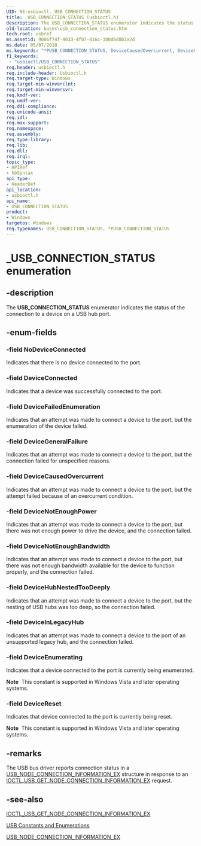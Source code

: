 ```yaml
---
UID: NE:usbioctl._USB_CONNECTION_STATUS
title: _USB_CONNECTION_STATUS (usbioctl.h)
description: The USB_CONNECTION_STATUS enumerator indicates the status of the connection to a device on a USB hub port.
old-location: buses\usb_connection_status.htm
tech.root: usbref
ms.assetid: 9006f74f-4033-4f07-816c-380d6d8b3a2d
ms.date: 05/07/2018
ms.keywords: "*PUSB_CONNECTION_STATUS, DeviceCausedOvercurrent, DeviceConnected, DeviceEnumerating, DeviceFailedEnumeration, DeviceGeneralFailure, DeviceHubNestedTooDeeply, DeviceInLegacyHub, DeviceNotEnoughBandwidth, DeviceNotEnoughPower, DeviceReset, NoDeviceConnected, PUSB_CONNECTION_STATUS, PUSB_CONNECTION_STATUS enumeration pointer [Buses], USB_CONNECTION_STATUS, USB_CONNECTION_STATUS enumeration [Buses], _USB_CONNECTION_STATUS, buses.usb_connection_status, usbioctl/DeviceCausedOvercurrent, usbioctl/DeviceConnected, usbioctl/DeviceEnumerating, usbioctl/DeviceFailedEnumeration, usbioctl/DeviceGeneralFailure, usbioctl/DeviceHubNestedTooDeeply, usbioctl/DeviceInLegacyHub, usbioctl/DeviceNotEnoughBandwidth, usbioctl/DeviceNotEnoughPower, usbioctl/DeviceReset, usbioctl/NoDeviceConnected, usbioctl/PUSB_CONNECTION_STATUS, usbioctl/USB_CONNECTION_STATUS, usbstrct_3f747b8b-9fe5-48f1-bfc4-3701ab8be8e9.xml"
f1_keywords:
 - "usbioctl/USB_CONNECTION_STATUS"
req.header: usbioctl.h
req.include-header: Usbioctl.h
req.target-type: Windows
req.target-min-winverclnt: 
req.target-min-winversvr: 
req.kmdf-ver: 
req.umdf-ver: 
req.ddi-compliance: 
req.unicode-ansi: 
req.idl: 
req.max-support: 
req.namespace: 
req.assembly: 
req.type-library: 
req.lib: 
req.dll: 
req.irql: 
topic_type:
- APIRef
- kbSyntax
api_type:
- HeaderDef
api_location:
- usbioctl.h
api_name:
- USB_CONNECTION_STATUS
product:
- Windows
targetos: Windows
req.typenames: USB_CONNECTION_STATUS, *PUSB_CONNECTION_STATUS
---
```


# _USB_CONNECTION_STATUS enumeration


## -description


The <b>USB_CONNECTION_STATUS</b> enumerator indicates the status of the connection to a device on a USB hub port.


## -enum-fields




### -field NoDeviceConnected

Indicates that there is no device connected to the port.


### -field DeviceConnected

Indicates that a device was successfully connected to the port.


### -field DeviceFailedEnumeration

Indicates that an attempt was made to connect a device to the port, but the enumeration of the device failed.


### -field DeviceGeneralFailure

Indicates that an attempt was made to connect a device to the port, but the connection failed for unspecified reasons.


### -field DeviceCausedOvercurrent

Indicates that an attempt was made to connect a device to the port, but the attempt failed because of an overcurrent condition.


### -field DeviceNotEnoughPower

Indicates that an attempt was made to connect a device to the port, but there was not enough power to drive the device, and the connection failed.


### -field DeviceNotEnoughBandwidth

Indicates that an attempt was made to connect a device to the port, but there was not enough bandwidth available for the device to function properly, and the connection failed.


### -field DeviceHubNestedTooDeeply

Indicates that an attempt was made to connect a device to the port, but the nesting of USB hubs was too deep, so the connection failed. 


### -field DeviceInLegacyHub

Indicates that an attempt was made to connect a device to the port of an unsupported legacy hub, and the connection failed.


### -field DeviceEnumerating

Indicates that a device connected to the port is currently being enumerated.  

<b>Note</b>  This constant is supported in Windows Vista and later operating systems.


### -field DeviceReset

Indicates that device connected to the port is currently being reset.  

<b>Note</b>  This constant is supported in Windows Vista and later operating systems.


## -remarks



The USB bus driver reports connection status in a <a href="https://docs.microsoft.com/windows-hardware/drivers/ddi/usbioctl/ns-usbioctl-_usb_node_connection_information_ex">USB_NODE_CONNECTION_INFORMATION_EX</a> structure in response to an <a href="https://docs.microsoft.com/windows-hardware/drivers/ddi/usbioctl/ni-usbioctl-ioctl_usb_get_node_connection_information_ex">IOCTL_USB_GET_NODE_CONNECTION_INFORMATION_EX</a> request.




## -see-also




<a href="https://docs.microsoft.com/windows-hardware/drivers/ddi/usbioctl/ni-usbioctl-ioctl_usb_get_node_connection_information_ex">IOCTL_USB_GET_NODE_CONNECTION_INFORMATION_EX</a>



<a href="https://docs.microsoft.com/windows-hardware/drivers/ddi/_usbref/#enumerations">USB Constants and Enumerations</a>



<a href="https://docs.microsoft.com/windows-hardware/drivers/ddi/usbioctl/ns-usbioctl-_usb_node_connection_information_ex">USB_NODE_CONNECTION_INFORMATION_EX</a>
 

 

